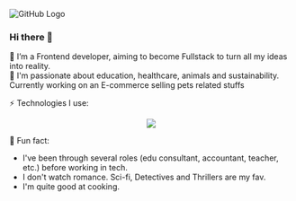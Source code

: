 ![GitHub Logo](https://lh3.googleusercontent.com/drive-viewer/AFGJ81ojuL8eYp1KTha0MRbJ-c-8rbBaqWJGOAn02QpCDwdpg1X3GRWQmlKsJmf6z16dyIdZCkI9aGVPg3BkYJI8qfEwiBnd=s1600)

### Hi there 👋
🌱 I’m a Frontend developer, aiming to become Fullstack to turn all my ideas into reality.<br>
🔭 I'm passionate about education, healthcare, animals and sustainability. Currently working on an E-commerce selling pets related stuffs

⚡ Technologies I use:
<p align="center">
  <a href="https://skillicons.dev">
    <img src="https://skillicons.dev/icons?i=react,nextjs,vue,html,css,ts,git,postman,supabase,figma,chakraui" />
  </a>
</p>


:high_brightness: Fun fact: 
- I've been through several roles (edu consultant, accountant, teacher, etc.) before working in tech.
- I don't watch romance. Sci-fi, Detectives and Thrillers are my fav.
- I'm quite good at cooking.

<!--
**liti-dev/liti-dev** is a ✨ _special_ ✨ repository because its `README.md` (this file) appears on your GitHub profile.

Here are some ideas to get you started:

- 🔭 I’m currently working on ...
- 🌱 I’m currently learning ...
- 👯 I’m looking to collaborate on ...
- 🤔 I’m looking for help with ...
- 💬 Ask me about ...
- 📫 How to reach me: ...
- 😄 Pronouns: ...
- ⚡ Fun fact: ...
-->

